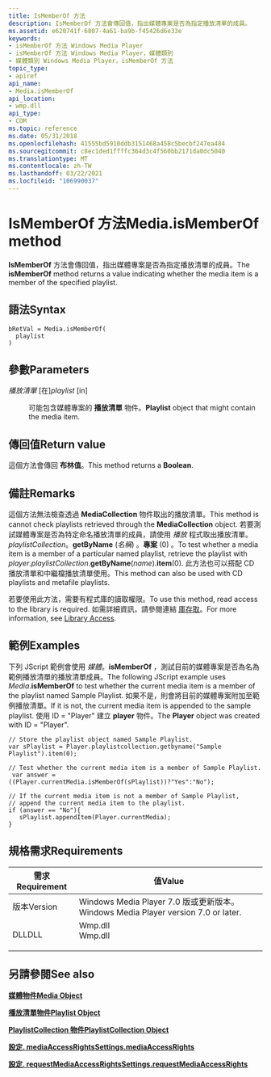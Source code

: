 ```yaml
---
title: IsMemberOf 方法
description: IsMemberOf 方法會傳回值，指出媒體專案是否為指定播放清單的成員。
ms.assetid: e620741f-6807-4a61-ba9b-f45426d6e33e
keywords:
- isMemberOf 方法 Windows Media Player
- isMemberOf 方法 Windows Media Player，媒體類別
- 媒體類別 Windows Media Player，isMemberOf 方法
topic_type:
- apiref
api_name:
- Media.isMemberOf
api_location:
- wmp.dll
api_type:
- COM
ms.topic: reference
ms.date: 05/31/2018
ms.openlocfilehash: 41555bd5910ddb3151468a458c5becbf247ea484
ms.sourcegitcommit: c8ec1ded1ffffc364d3c4f560bb2171da0dc5040
ms.translationtype: MT
ms.contentlocale: zh-TW
ms.lasthandoff: 03/22/2021
ms.locfileid: "106990037"
---
```

# <a name="mediaismemberof-method"></a><span data-ttu-id="eb947-106">IsMemberOf 方法</span><span class="sxs-lookup"><span data-stu-id="eb947-106">Media.isMemberOf method</span></span>

<span data-ttu-id="eb947-107">**IsMemberOf** 方法會傳回值，指出媒體專案是否為指定播放清單的成員。</span><span class="sxs-lookup"><span data-stu-id="eb947-107">The **isMemberOf** method returns a value indicating whether the media item is a member of the specified playlist.</span></span>

## <a name="syntax"></a><span data-ttu-id="eb947-108">語法</span><span class="sxs-lookup"><span data-stu-id="eb947-108">Syntax</span></span>


```JScript
bRetVal = Media.isMemberOf(
  playlist
)
```



## <a name="parameters"></a><span data-ttu-id="eb947-109">參數</span><span class="sxs-lookup"><span data-stu-id="eb947-109">Parameters</span></span>

<dl> <dt>

<span data-ttu-id="eb947-110">*播放清單* \[在\]</span><span class="sxs-lookup"><span data-stu-id="eb947-110">*playlist* \[in\]</span></span>
</dt> <dd>

<span data-ttu-id="eb947-111">可能包含媒體專案的 **播放清單** 物件。</span><span class="sxs-lookup"><span data-stu-id="eb947-111">**Playlist** object that might contain the media item.</span></span>

</dd> </dl>

## <a name="return-value"></a><span data-ttu-id="eb947-112">傳回值</span><span class="sxs-lookup"><span data-stu-id="eb947-112">Return value</span></span>

<span data-ttu-id="eb947-113">這個方法會傳回 **布林值**。</span><span class="sxs-lookup"><span data-stu-id="eb947-113">This method returns a **Boolean**.</span></span>

## <a name="remarks"></a><span data-ttu-id="eb947-114">備註</span><span class="sxs-lookup"><span data-stu-id="eb947-114">Remarks</span></span>

<span data-ttu-id="eb947-115">這個方法無法檢查透過 **MediaCollection** 物件取出的播放清單。</span><span class="sxs-lookup"><span data-stu-id="eb947-115">This method is cannot check playlists retrieved through the **MediaCollection** object.</span></span> <span data-ttu-id="eb947-116">若要測試媒體專案是否為特定命名播放清單的成員，請使用 *播放* 程式取出播放清單。*playlistCollection*。**getByName** (*名稱*) 。**專案** (0) 。</span><span class="sxs-lookup"><span data-stu-id="eb947-116">To test whether a media item is a member of a particular named playlist, retrieve the playlist with *player*.*playlistCollection*.**getByName**(*name*).**item**(0).</span></span> <span data-ttu-id="eb947-117">此方法也可以搭配 CD 播放清單和中繼檔播放清單使用。</span><span class="sxs-lookup"><span data-stu-id="eb947-117">This method can also be used with CD playlists and metafile playlists.</span></span>

<span data-ttu-id="eb947-118">若要使用此方法，需要有程式庫的讀取權限。</span><span class="sxs-lookup"><span data-stu-id="eb947-118">To use this method, read access to the library is required.</span></span> <span data-ttu-id="eb947-119">如需詳細資訊，請參閱連結 [庫存取](library-access.md)。</span><span class="sxs-lookup"><span data-stu-id="eb947-119">For more information, see [Library Access](library-access.md).</span></span>

## <a name="examples"></a><span data-ttu-id="eb947-120">範例</span><span class="sxs-lookup"><span data-stu-id="eb947-120">Examples</span></span>

<span data-ttu-id="eb947-121">下列 JScript 範例會使用 *媒體*。**isMemberOf** ，測試目前的媒體專案是否為名為範例播放清單的播放清單成員。</span><span class="sxs-lookup"><span data-stu-id="eb947-121">The following JScript example uses *Media*.**isMemberOf** to test whether the current media item is a member of the playlist named Sample Playlist.</span></span> <span data-ttu-id="eb947-122">如果不是，則會將目前的媒體專案附加至範例播放清單。</span><span class="sxs-lookup"><span data-stu-id="eb947-122">If it is not, the current media item is appended to the sample playlist.</span></span> <span data-ttu-id="eb947-123">使用 ID = "Player" 建立 **player** 物件。</span><span class="sxs-lookup"><span data-stu-id="eb947-123">The **Player** object was created with ID = "Player".</span></span>


```JScript
// Store the playlist object named Sample Playlist.
var sPlaylist = Player.playlistcollection.getbyname("Sample Playlist").item(0);

// Test whether the current media item is a member of Sample Playlist.
 var answer = ((Player.currentMedia.isMemberOf(sPlaylist))?"Yes":"No");

// If the current media item is not a member of Sample Playlist,
// append the current media item to the playlist.
if (answer == "No"){
   sPlaylist.appendItem(Player.currentMedia);
}

```



## <a name="requirements"></a><span data-ttu-id="eb947-124">規格需求</span><span class="sxs-lookup"><span data-stu-id="eb947-124">Requirements</span></span>



| <span data-ttu-id="eb947-125">需求</span><span class="sxs-lookup"><span data-stu-id="eb947-125">Requirement</span></span> | <span data-ttu-id="eb947-126">值</span><span class="sxs-lookup"><span data-stu-id="eb947-126">Value</span></span> |
|--------------------|------------------------------------------------------------------------------------|
| <span data-ttu-id="eb947-127">版本</span><span class="sxs-lookup"><span data-stu-id="eb947-127">Version</span></span><br/> | <span data-ttu-id="eb947-128">Windows Media Player 7.0 版或更新版本。</span><span class="sxs-lookup"><span data-stu-id="eb947-128">Windows Media Player version 7.0 or later.</span></span><br/>                              |
| <span data-ttu-id="eb947-129">DLL</span><span class="sxs-lookup"><span data-stu-id="eb947-129">DLL</span></span><br/>     | <dl> <span data-ttu-id="eb947-130"><dt>Wmp.dll</dt></span><span class="sxs-lookup"><span data-stu-id="eb947-130"><dt>Wmp.dll</dt></span></span> </dl> |



## <a name="see-also"></a><span data-ttu-id="eb947-131">另請參閱</span><span class="sxs-lookup"><span data-stu-id="eb947-131">See also</span></span>

<dl> <dt>

[<span data-ttu-id="eb947-132">**媒體物件**</span><span class="sxs-lookup"><span data-stu-id="eb947-132">**Media Object**</span></span>](media-object.md)
</dt> <dt>

[<span data-ttu-id="eb947-133">**播放清單物件**</span><span class="sxs-lookup"><span data-stu-id="eb947-133">**Playlist Object**</span></span>](playlist-object.md)
</dt> <dt>

[<span data-ttu-id="eb947-134">**PlaylistCollection 物件**</span><span class="sxs-lookup"><span data-stu-id="eb947-134">**PlaylistCollection Object**</span></span>](playlistcollection-object.md)
</dt> <dt>

[<span data-ttu-id="eb947-135">**設定. mediaAccessRights**</span><span class="sxs-lookup"><span data-stu-id="eb947-135">**Settings.mediaAccessRights**</span></span>](settings-mediaaccessrights.md)
</dt> <dt>

[<span data-ttu-id="eb947-136">**設定. requestMediaAccessRights**</span><span class="sxs-lookup"><span data-stu-id="eb947-136">**Settings.requestMediaAccessRights**</span></span>](settings-requestmediaaccessrights.md)
</dt> </dl>

 

 





